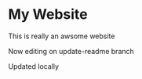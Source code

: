 # My Website

This is really an awsome website

Now editing on update-readme branch

Updated locally
